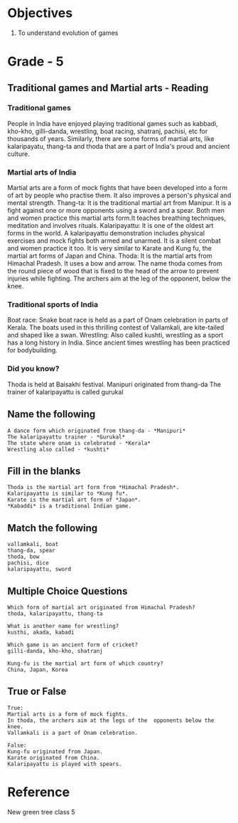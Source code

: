 # Objectives
1. To understand evolution of games

# Grade - 5
## Traditional games and Martial arts - Reading
### Traditional games
People in India have enjoyed playing traditional games such as kabbadi, kho-kho, gilli-danda, wrestling, boat racing, shatranj, pachisi, etc for thousands of years. Similarly, there are some forms of martial arts, like kalaripayatu, thang-ta and thoda that are a part of India's proud and ancient culture.

### Martial arts of India
Martial arts are a form of mock fights that have been developed into a form of art by people who practise them. It also improves a person's physical and mental strength.
Thang-ta: It is the traditional martial art from Manipur. It is a fight against one or more opponents using a sword and a spear. Both men and women practice this martial arts form.It teaches breathing techniques, meditation and involves rituals.
Kalaripayattu: It is one of the oldest art forms in the world. A kalaripayattu demonstration includes physical exercises and mock fights both armed and unarmed. It is a silent combat and women practice it too. It is very similar to Karate and Kung fu, the martial art forms of Japan and China.
Thoda: It is the martial arts from Himachal Pradesh. It uses a bow and arrow. The name thoda comes from the round piece of wood that is fixed to the head of the arrow to prevent injuries while fighting. The archers aim at the leg of the opponent, below the knee.

### Traditional sports of India
Boat race: Snake boat race is held as a part of Onam celebration in parts of Kerala. The boats used in this thrilling contest of Vallamkali, are kite-tailed and shaped like a swan.
Wrestling: Also called kushti, wrestling as a sport has a long history in India. Since ancient times wrestling has been practiced for bodybuilding. 

### Did you know?
Thoda is held at Baisakhi festival.
Manipuri originated from thang-da
The trainer of kalaripayattu is called gurukal

## Name the following
```
A dance form which originated from thang-da - *Manipuri*
The kalaripayattu trainer - *Gurukal*
The state where onam is celebrated - *Kerala*
Wrestling also called - *kushti*
```
## Fill in the blanks
```
Thoda is the martial art form from *Himachal Pradesh*.
Kalaripayattu is similar to *Kung fu*.
Karate is the martial art form of *Japan*.
*Kabaddi* is a traditional Indian game.
```
## Match the following
```
vallamkali, boat
thang-da, spear
thoda, bow
pachisi, dice
kalaripayattu, sword
```
## Multiple Choice Questions
```
Which form of martial art originated from Himachal Pradesh?
thoda, kalaripayattu, thang-ta

What is another name for wrestling?
kusthi, akada, kabadi

Which game is an ancient form of cricket?
gilli-danda, kho-kho, shatranj

Kung-fu is the martial art form of which country?
China, Japan, Korea
```
## True or False
```
True:
Martial arts is a form of mock fights.
In thoda, the archers aim at the legs of the  opponents below the knee.
Vallamkali is a part of Onam celebration.

False:
Kung-fu originated from Japan.
Karate originated from China.
Kalaripayattu is played with spears.
```
# Reference
New green tree class 5
